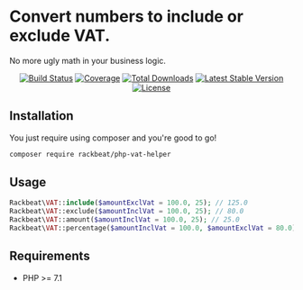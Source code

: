 # Convert numbers to include or exclude VAT.

No more ugly math in your business logic. 

<p align="center"> 
<a href="https://travis-ci.org/Rackbeat/php-vat-helper"><img src="https://img.shields.io/travis/Rackbeat/php-vat-helper.svg?style=flat-square" alt="Build Status"></a>
<a href="https://coveralls.io/github/Rackbeat/php-vat-helper"><img src="https://img.shields.io/coveralls/Rackbeat/php-vat-helper.svg?style=flat-square" alt="Coverage"></a>
<a href="https://packagist.org/packages/rackbeat/php-vat-helper"><img src="https://img.shields.io/packagist/dt/rackbeat/php-vat-helper.svg?style=flat-square" alt="Total Downloads"></a>
<a href="https://packagist.org/packages/rackbeat/php-vat-helper"><img src="https://img.shields.io/packagist/v/rackbeat/php-vat-helper.svg?style=flat-square" alt="Latest Stable Version"></a>
<a href="https://packagist.org/packages/rackbeat/php-vat-helper"><img src="https://img.shields.io/packagist/l/rackbeat/php-vat-helper.svg?style=flat-square" alt="License"></a>
</p>

## Installation

You just require using composer and you're good to go!

```bash
composer require rackbeat/php-vat-helper
```

## Usage

```php
Rackbeat\VAT::include($amountExclVat = 100.0, 25); // 125.0
Rackbeat\VAT::exclude($amountInclVat = 100.0, 25); // 80.0
Rackbeat\VAT::amount($amountInclVat = 100.0, 25); // 25.0
Rackbeat\VAT::percentage($amountInclVat = 100.0, $amountExclVat = 80.0); // 0.25
```


## Requirements
* PHP >= 7.1

